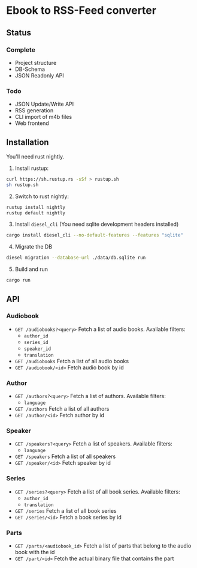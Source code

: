 # Ebook to RSS-Feed converter

## Status

### Complete

- Project structure
- DB-Schema
- JSON Readonly API

### Todo

- JSON Update/Write API
- RSS generation
- CLI import of m4b files
- Web frontend

## Installation

You'll need rust nightly.

1. Install rustup:
```bash
curl https://sh.rustup.rs -sSf > rustup.sh
sh rustup.sh
```
2. Switch to rust nightly:
```bash
rustup install nightly
rustup default nightly
```
3. Install `diesel_cli` (You need sqlite development headers installed)
```bash
cargo install diesel_cli --no-default-features --features "sqlite"
```
4. Migrate the DB
```bash
diesel migration --database-url ./data/db.sqlite run
```
5. Build and run
```bash
cargo run
```

## API

### Audiobook

- `GET /audiobooks?<query>`
  Fetch a list of audio books. Available filters:
    - `author_id`
    - `series_id`
    - `speaker_id`
    - `translation`
- `GET /audiobooks`
  Fetch a list of all audio books
- `GET /audiobook/<id>`
  Fetch audio book by id

### Author

- `GET /authors?<query>`
  Fetch a list of authors. Available filters:
    - `language`
- `GET /authors`
  Fetch a list of all authors
- `GET /author/<id>`
  Fetch author by id

### Speaker

- `GET /speakers?<query>`
  Fetch a list of speakers. Available filters:
    - `language`
- `GET /speakers`
  Fetch a list of all speakers
- `GET /speaker/<id>`
  Fetch speaker by id

### Series

- `GET /series?<query>`
  Fetch a list of all book series. Available filters:
    - `author_id`
    - `translation`
- `GET /series`
  Fetch a list of all book series
- `GET /series/<id>`
  Fetch a book series by id

### Parts
- `GET /parts/<audiobook_id>`
  Fetch a list of parts that belong to the audio book with the id
- `GET /part/<id>`
  Fetch the actual binary file that contains the part
